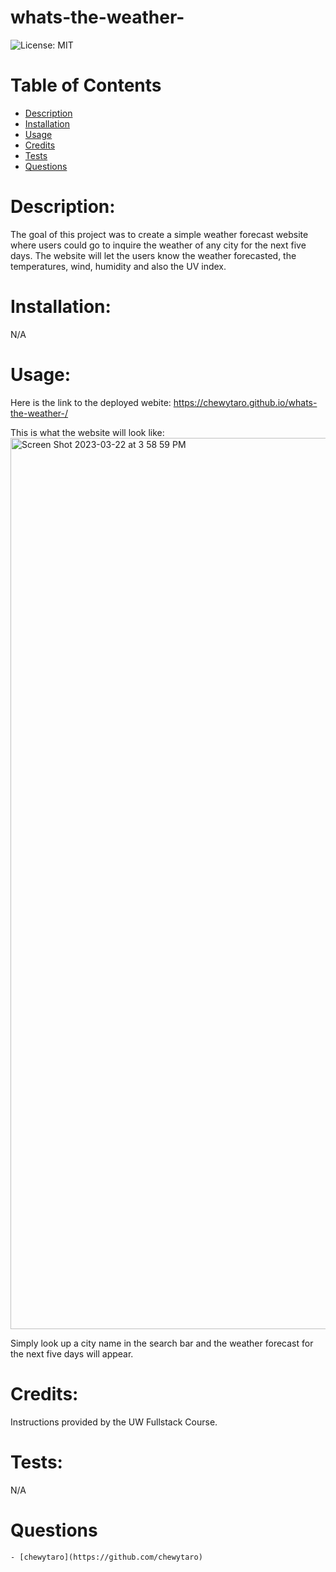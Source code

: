 # whats-the-weather-

![License: MIT](https://img.shields.io/badge/License-MIT-yellow.svg)

# Table of Contents

- [Description](#description)
- [Installation](#installation)
- [Usage](#usage)
- [Credits](#credits)
- [Tests](#tests)
- [Questions](#questions)
    
# Description:
 The goal of this project was to create a simple weather forecast website where users could go to inquire the weather of any city for the next five days. The website will let the users know the weather forecasted, the temperatures, wind, humidity and also the UV index.

# Installation: 
  N/A

# Usage:
  Here is the link to the deployed webite: https://chewytaro.github.io/whats-the-weather-/
  
  This is what the website will look like: 
  <img width="1426" alt="Screen Shot 2023-03-22 at 3 58 59 PM" src="https://user-images.githubusercontent.com/117787401/227057308-8cebe960-7515-4901-8ce7-ef31c40a3d02.png">
  
  Simply look up a city name in the search bar and the weather forecast for the next five days will appear.

    
# Credits:
  Instructions provided by the UW Fullstack Course.
    
# Tests:
  N/A
    
# Questions
    
    - [chewytaro](https://github.com/chewytaro)
